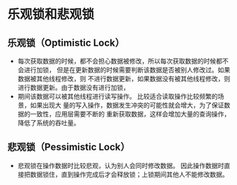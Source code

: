 # 乐观锁和悲观锁
## 乐观锁（Optimistic Lock）

* 每次获取数据的时候，都不会担心数据被修改，所以每次获取数据的时候都不会进行加锁，
但是在更新数据的时候需要判断该数据是否被别人修改过。如果数据被其他线程修改，则
不进行数据更新，如果数据没有被其他线程修改，则进行数据更新。由于数据没有进行加锁，
* 期间该数据可以被其他线程进行读写操作。 比较适合读取操作比较频繁的场景，如果出现大
量的写入操作，数据发生冲突的可能性就会增大，为了保证数据的一致性，应用层需要不断的
重新获取数据，这样会增加大量的查询操作，降低了系统的吞吐量。

## 悲观锁（Pessimistic Lock）
* 悲观锁在操作数据时比较悲观，认为别人会同时修改数据。
因此操作数据时直接把数据锁住，直到操作完成后才会释放锁；上锁期间其他人不能修改数据。
